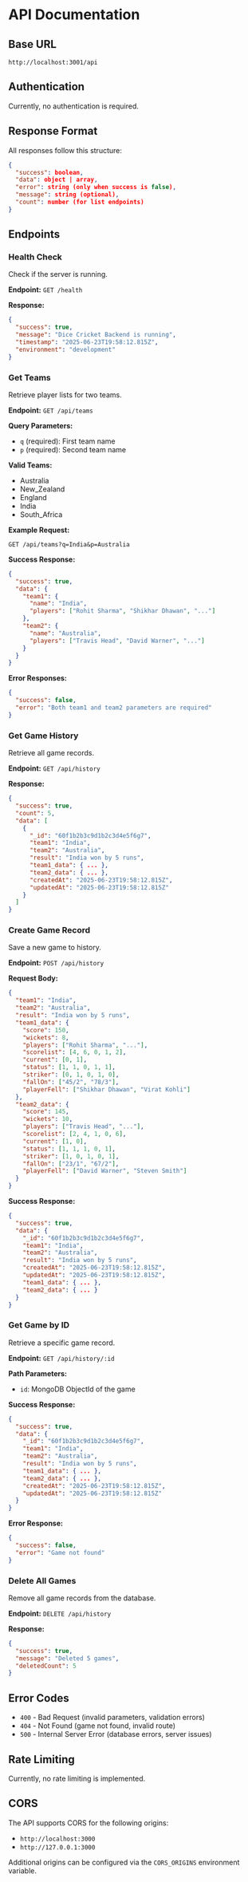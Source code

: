 # API Documentation

## Base URL
```
http://localhost:3001/api
```

## Authentication
Currently, no authentication is required.

## Response Format
All responses follow this structure:
```json
{
  "success": boolean,
  "data": object | array,
  "error": string (only when success is false),
  "message": string (optional),
  "count": number (for list endpoints)
}
```

## Endpoints

### Health Check
Check if the server is running.

**Endpoint:** `GET /health`

**Response:**
```json
{
  "success": true,
  "message": "Dice Cricket Backend is running",
  "timestamp": "2025-06-23T19:58:12.815Z",
  "environment": "development"
}
```

### Get Teams
Retrieve player lists for two teams.

**Endpoint:** `GET /api/teams`

**Query Parameters:**
- `q` (required): First team name
- `p` (required): Second team name

**Valid Teams:**
- Australia
- New_Zealand
- England
- India
- South_Africa

**Example Request:**
```
GET /api/teams?q=India&p=Australia
```

**Success Response:**
```json
{
  "success": true,
  "data": {
    "team1": {
      "name": "India",
      "players": ["Rohit Sharma", "Shikhar Dhawan", "..."]
    },
    "team2": {
      "name": "Australia", 
      "players": ["Travis Head", "David Warner", "..."]
    }
  }
}
```

**Error Responses:**
```json
{
  "success": false,
  "error": "Both team1 and team2 parameters are required"
}
```

### Get Game History
Retrieve all game records.

**Endpoint:** `GET /api/history`

**Response:**
```json
{
  "success": true,
  "count": 5,
  "data": [
    {
      "_id": "60f1b2b3c9d1b2c3d4e5f6g7",
      "team1": "India",
      "team2": "Australia",
      "result": "India won by 5 runs",
      "team1_data": { ... },
      "team2_data": { ... },
      "createdAt": "2025-06-23T19:58:12.815Z",
      "updatedAt": "2025-06-23T19:58:12.815Z"
    }
  ]
}
```

### Create Game Record
Save a new game to history.

**Endpoint:** `POST /api/history`

**Request Body:**
```json
{
  "team1": "India",
  "team2": "Australia", 
  "result": "India won by 5 runs",
  "team1_data": {
    "score": 150,
    "wickets": 8,
    "players": ["Rohit Sharma", "..."],
    "scorelist": [4, 6, 0, 1, 2],
    "current": [0, 1],
    "status": [1, 1, 0, 1, 1],
    "striker": [0, 1, 0, 1, 0],
    "fallOn": ["45/2", "78/3"],
    "playerFell": ["Shikhar Dhawan", "Virat Kohli"]
  },
  "team2_data": {
    "score": 145,
    "wickets": 10,
    "players": ["Travis Head", "..."],
    "scorelist": [2, 4, 1, 0, 6],
    "current": [1, 0],
    "status": [1, 1, 1, 0, 1],
    "striker": [1, 0, 1, 0, 1],
    "fallOn": ["23/1", "67/2"],
    "playerFell": ["David Warner", "Steven Smith"]
  }
}
```

**Success Response:**
```json
{
  "success": true,
  "data": {
    "_id": "60f1b2b3c9d1b2c3d4e5f6g7",
    "team1": "India",
    "team2": "Australia",
    "result": "India won by 5 runs",
    "createdAt": "2025-06-23T19:58:12.815Z",
    "updatedAt": "2025-06-23T19:58:12.815Z",
    "team1_data": { ... },
    "team2_data": { ... }
  }
}
```

### Get Game by ID
Retrieve a specific game record.

**Endpoint:** `GET /api/history/:id`

**Path Parameters:**
- `id`: MongoDB ObjectId of the game

**Success Response:**
```json
{
  "success": true,
  "data": {
    "_id": "60f1b2b3c9d1b2c3d4e5f6g7",
    "team1": "India",
    "team2": "Australia",
    "result": "India won by 5 runs",
    "team1_data": { ... },
    "team2_data": { ... },
    "createdAt": "2025-06-23T19:58:12.815Z",
    "updatedAt": "2025-06-23T19:58:12.815Z"
  }
}
```

**Error Response:**
```json
{
  "success": false,
  "error": "Game not found"
}
```

### Delete All Games
Remove all game records from the database.

**Endpoint:** `DELETE /api/history`

**Response:**
```json
{
  "success": true,
  "message": "Deleted 5 games",
  "deletedCount": 5
}
```

## Error Codes

- `400` - Bad Request (invalid parameters, validation errors)
- `404` - Not Found (game not found, invalid route)
- `500` - Internal Server Error (database errors, server issues)

## Rate Limiting
Currently, no rate limiting is implemented.

## CORS
The API supports CORS for the following origins:
- `http://localhost:3000`
- `http://127.0.0.1:3000`

Additional origins can be configured via the `CORS_ORIGINS` environment variable.
